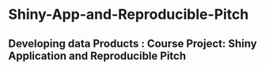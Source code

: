 # Shiny-App-and-Reproducible-Pitch
## Developing data Products : Course Project: Shiny Application and Reproducible Pitch
